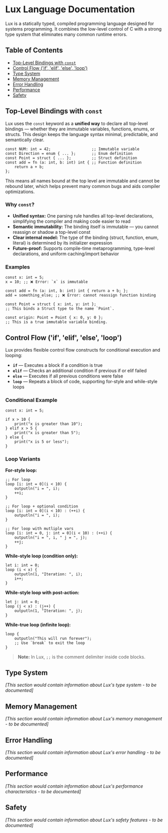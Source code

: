 # Lux Language Documentation

Lux is a statically typed, compiled programming language designed for systems programming. It combines the low-level control of C with a strong type system that eliminates many common runtime errors.

## Table of Contents

- [Top-Level Bindings with `const`](#top-level-bindings-with-const)
- [Control Flow ('if', 'elif', 'else', 'loop')](#control-flow-if-elif-else-loop)
- [Type System](#type-system)
- [Memory Management](#memory-management)
- [Error Handling](#error-handling)
- [Performance](#performance)
- [Safety](#safety)

## Top-Level Bindings with `const`

Lux uses the `const` keyword as a **unified way** to declare all top-level bindings — whether they are immutable variables, functions, enums, or structs. This design keeps the language syntax minimal, predictable, and semantically clear.

```lux
const NUM: int = 42;                  ;; Immutable variable
const Direction = enum { ... };       ;; Enum definition
const Point = struct { ... };         ;; Struct definition
const add = fn (a: int, b: int) int { ;; Function definition
    return a + b; 
};
```
This means all names bound at the top level are immutable and cannot be rebound later, which helps prevent many common bugs and aids compiler optimizations.

### Why `const`?

- **Unified syntax:** One parsing rule handles all top-level declarations, simplifying the compiler and making code easier to read
- **Semantic immutability:** The binding itself is immutable — you cannot reassign or shadow a top-level const
- **Clear internal model:** The type of the binding (struct, function, enum, literal) is determined by its initializer expression
- **Future-proof:** Supports compile-time metaprogramming, type-level declarations, and uniform caching/import behavior

### Examples

```lux
const x: int = 5;
x = 10; ;; ❌ Error: `x` is immutable

const add = fn (a: int, b: int) int { return a + b; };
add = something_else; ;; ❌ Error: cannot reassign function binding

const Point = struct { x: int, y: int };
;; This binds a Struct type to the name `Point`.

const origin: Point = Point { x: 0, y: 0 };
;; This is a true immutable variable binding.
```

## Control Flow ('if', 'elif', 'else', 'loop')

Lux provides flexible control flow constructs for conditional execution and looping:

- **`if`** — Executes a block if a condition is true
- **`elif`** — Checks an additional condition if previous if or elif failed
- **`else`** — Executes if all previous conditions were false
- **`loop`** — Repeats a block of code, supporting for-style and while-style loops

### Conditional Example

```lux
const x: int = 5;

if x > 10 {
    print("x is greater than 10");
} elif x > 5 {
    print("x is greater than 5");
} else {
    print("x is 5 or less");
}
```

### Loop Variants

**For-style loop:**
```lux
;; For loop
loop [i: int = 0](i < 10) {
    outputln("i = ", i);
    ++i;
}

;; For loop + optional condition
loop [i: int = 0](i < 10) : (++i) {
    outputln("i = ", i);
}

;; For loop with mutliple vars
loop [i: int = 0, j: int = 0](i < 10) : (++i) {
    outputln("i = ", i, " j = ", j);
    ++j;
}
```

**While-style loop (condition only):**
```lux
let i: int = 0;
loop (i < x) {
    outputln(1, "Iteration: ", i);
    i++;
}
```

**While-style loop with post-action:**
```lux
let j: int = 0;
loop (j < x) : (j++) {
    outputln(1, "Iteration: ", j);
}
```

**While-true loop (infinite loop):**
```lux
loop {
    outputln("This will run forever");
    ;; Use `break` to exit the loop
}
```

> **Note:** In Lux, `;;` is the comment delimiter inside code blocks.

## Type System

*[This section would contain information about Lux's type system - to be documented]*

## Memory Management

*[This section would contain information about Lux's memory management - to be documented]*

## Error Handling

*[This section would contain information about Lux's error handling - to be documented]*

## Performance

*[This section would contain information about Lux's performance characteristics - to be documented]*

## Safety

*[This section would contain information about Lux's safety features - to be documented]*